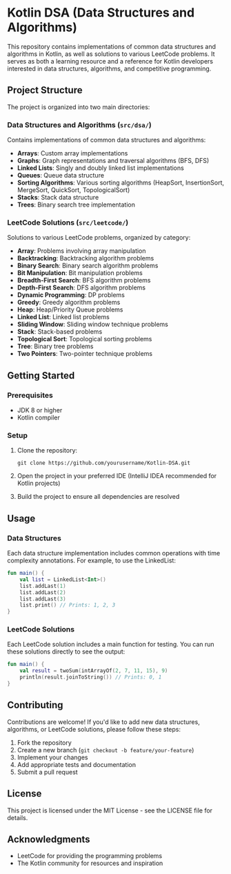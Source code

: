 # Kotlin DSA (Data Structures and Algorithms)

This repository contains implementations of common data structures and algorithms in Kotlin, as well as solutions to various LeetCode problems. It serves as both a learning resource and a reference for Kotlin developers interested in data structures, algorithms, and competitive programming.

## Project Structure

The project is organized into two main directories:

### Data Structures and Algorithms (`src/dsa/`)

Contains implementations of common data structures and algorithms:

- **Arrays**: Custom array implementations
- **Graphs**: Graph representations and traversal algorithms (BFS, DFS)
- **Linked Lists**: Singly and doubly linked list implementations
- **Queues**: Queue data structure
- **Sorting Algorithms**: Various sorting algorithms (HeapSort, InsertionSort, MergeSort, QuickSort, TopologicalSort)
- **Stacks**: Stack data structure
- **Trees**: Binary search tree implementation

### LeetCode Solutions (`src/leetcode/`)

Solutions to various LeetCode problems, organized by category:

- **Array**: Problems involving array manipulation
- **Backtracking**: Backtracking algorithm problems
- **Binary Search**: Binary search algorithm problems
- **Bit Manipulation**: Bit manipulation problems
- **Breadth-First Search**: BFS algorithm problems
- **Depth-First Search**: DFS algorithm problems
- **Dynamic Programming**: DP problems
- **Greedy**: Greedy algorithm problems
- **Heap**: Heap/Priority Queue problems
- **Linked List**: Linked list problems
- **Sliding Window**: Sliding window technique problems
- **Stack**: Stack-based problems
- **Topological Sort**: Topological sorting problems
- **Tree**: Binary tree problems
- **Two Pointers**: Two-pointer technique problems

## Getting Started

### Prerequisites

- JDK 8 or higher
- Kotlin compiler

### Setup

1. Clone the repository:
   ```
   git clone https://github.com/yourusername/Kotlin-DSA.git
   ```

2. Open the project in your preferred IDE (IntelliJ IDEA recommended for Kotlin projects)

3. Build the project to ensure all dependencies are resolved

## Usage

### Data Structures

Each data structure implementation includes common operations with time complexity annotations. For example, to use the LinkedList:

```kotlin
fun main() {
    val list = LinkedList<Int>()
    list.addLast(1)
    list.addLast(2)
    list.addLast(3)
    list.print() // Prints: 1, 2, 3
}
```

### LeetCode Solutions

Each LeetCode solution includes a main function for testing. You can run these solutions directly to see the output:

```kotlin
fun main() {
    val result = twoSum(intArrayOf(2, 7, 11, 15), 9)
    println(result.joinToString()) // Prints: 0, 1
}
```

## Contributing

Contributions are welcome! If you'd like to add new data structures, algorithms, or LeetCode solutions, please follow these steps:

1. Fork the repository
2. Create a new branch (`git checkout -b feature/your-feature`)
3. Implement your changes
4. Add appropriate tests and documentation
5. Submit a pull request

## License

This project is licensed under the MIT License - see the LICENSE file for details.

## Acknowledgments

- LeetCode for providing the programming problems
- The Kotlin community for resources and inspiration
